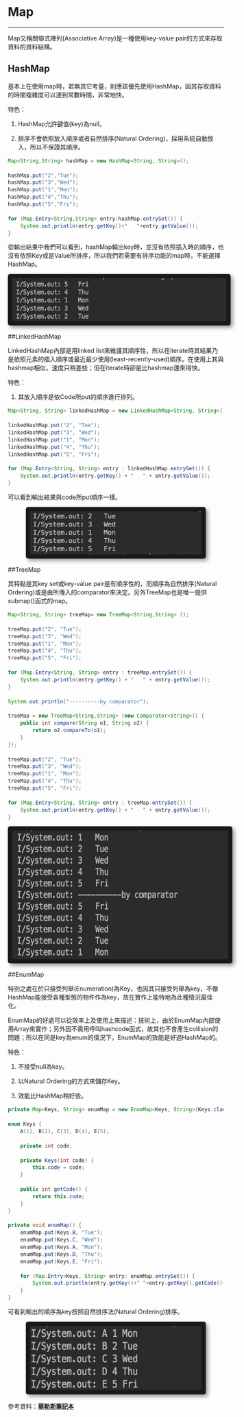 # Map

---

Map又稱關聯式陣列\(Associative Array\)是一種使用key-value pair的方式來存取資料的資料結構。

## **HashMap**

基本上在使用map時，若無其它考量，則應該優先使用HashMap，因其存取資料的時間複雜度可以達到常數時間，非常地快。

特色：

1. HashMap允許鍵值(key)為null。

2. 排序不會依照放入順序或者自然排序(Natural Ordering)，採用系統自動放入，所以不保證其順序。

```java
Map<String,String> hashMap = new HashMap<String, String>();

hashMap.put("2","Tue");
hashMap.put("3","Wed");
hashMap.put("1","Mon");
hashMap.put("4","Thu");
hashMap.put("5","Fri");

for (Map.Entry<String,String> entry:hashMap.entrySet()) {
    System.out.println(entry.getKey()+"   "+entry.getValue());
}
```

從輸出結果中我們可以看到，hashMap輸出key時，並沒有依照插入時的順序，也沒有依照Key或是Value所排序，所以我們若需要有排序功能的map時，不能選擇HashMap。

<center>
  <img src="/assets/HashMap Log.png" alt="Cowman" style="border-radius:5px; box-shadow:5px 5px 10px rgba(0, 0, 0, 0.4)" width="500" height="100" border="10"/>
</center>

##LinkedHashMap

LinkedHashMap內部是用linked list來維護其順序性，所以在iterate時其結果乃是依照元素的插入順序或最近最少使用(least-recently-used)順序。在使用上其與hashmap相似，速度只稍差些；但在iterate時卻是比hashmap還來得快。

特色：

1. 其放入順序是依Code所put的順序進行排列。

```java
Map<String, String> linkedHashMap = new LinkedHashMap<String, String>();

linkedHashMap.put("2", "Tue");
linkedHashMap.put("3", "Wed");
linkedHashMap.put("1", "Mon");
linkedHashMap.put("4", "Thu");
linkedHashMap.put("5", "Fri");

for (Map.Entry<String, String> entry : linkedHashMap.entrySet()) {
    System.out.println(entry.getKey() + "   " + entry.getValue());
}
```

可以看到輸出結果與code所put順序一樣。

<center>
  <img src="/assets/LinkedHashMap Log.png" alt="Cowman" style="border-radius:5px; box-shadow:5px 5px 10px rgba(0, 0, 0, 0.4)" width="400" height="100" border="10"/>
</center>

##TreeMap

其特點是其key set或key-value pair是有順序性的，而順序為自然排序(Natural Ordering)或是由所傳入的comparator來決定。另外TreeMap也是唯一提供submap()函式的map。

```java
Map<String, String> treeMap= new TreeMap<String,String> ();

treeMap.put("2", "Tue");
treeMap.put("3", "Wed");
treeMap.put("1", "Mon");
treeMap.put("4", "Thu");
treeMap.put("5", "Fri");

for (Map.Entry<String, String> entry : treeMap.entrySet()) {
    System.out.println(entry.getKey() + "   " + entry.getValue());
}

System.out.println("----------by comparator");

treeMap = new TreeMap<String,String> (new Comparator<String>() {
    public int compare(String o1, String o2) {
        return o2.compareTo(o1);
    }
});

treeMap.put("2", "Tue");
treeMap.put("3", "Wed");
treeMap.put("1", "Mon");
treeMap.put("4", "Thu");
treeMap.put("5", "Fri");

for (Map.Entry<String, String> entry : treeMap.entrySet()) {
    System.out.println(entry.getKey() + "   " + entry.getValue());
}
```
<center>
  <img src="/assets/TreeMap Log.png" alt="Cowman" style="border-radius:5px; box-shadow:5px 5px 10px rgba(0, 0, 0, 0.4)" width="550" height="300" border="10"/>
</center>

##EnumMap

特別之處在於只接受列舉(Enumeration)為Key，也因其只接受列舉為key，不像HashMap能接受各種型態的物件作為key，故在實作上能特地為此種情況最佳化。

EnumMap的好處可以從效率上及使用上來描述：技術上，由於EnumMap內部使用Array來實作；另外因不需用呼叫hashcode函式，故其也不會產生collision的問題；所以在同是key為enum的情況下，EnumMap的效能是好過HashMap的。

特色：

1. 不接受null為key。

2. 以Natural Ordering的方式來儲存Key。

3. 效能比HashMap稍好些。

```java
private Map<Keys, String> enumMap = new EnumMap<Keys, String>(Keys.class);

enum Keys {
    A(1), B(2), C(3), D(4), E(5);

    private int code;

    private Keys(int code) {
        this.code = code;
    }

    public int getCode() {
        return this.code;
    }
}

private void enumMap() {
    enumMap.put(Keys.B, "Tue");
    enumMap.put(Keys.C, "Wed");
    enumMap.put(Keys.A, "Mon");
    enumMap.put(Keys.D, "Thu");
    enumMap.put(Keys.E, "Fri");

    for (Map.Entry<Keys, String> entry: enumMap.entrySet()) {
        System.out.println(entry.getKey()+" "+entry.getKey().getCode()+" "+entry.getValue());
    }
}
```

可看到輸出的順序為key按照自然排序法(Natural Ordering)排序。

<center>
  <img src="/assets/EnumMap Log.png" alt="Cowman" style="border-radius:5px; box-shadow:5px 5px 10px rgba(0, 0, 0, 0.4)" width="400" height="150" border="10"/>
</center>

參考資料：[**華勒斯筆記本**]( 
http://note-whu.rhcloud.com/2015/09/29/%E5%B8%B8%E8%A6%8Bmap%E7%9A%84%E7%89%B9%E8%89%B2%E5%8F%8A%E7%94%A8%E6%B3%95/)
